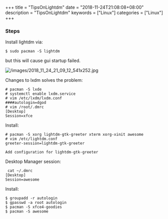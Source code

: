 +++
title = "TipsOnLightdm"
date = "2018-11-24T21:08:08+08:00"
description = "TipsOnLightdm"
keywords = ["Linux"]
categories = ["Linux"]
+++
### Steps
Install lightdm via:    

```
$ sudo pacman -S lightdm
```
but this will cause gui startup failed.   

![/images/2018_11_24_21_09_12_541x252.jpg](/images/2018_11_24_21_09_12_541x252.jpg)

Changes to lxdm solves the problem:    

```
# pacman -S lxde
# systemctl enable lxdm.service
# vim /etc/lxdm/lxdm.conf
####autologin=dgod
# vim /root/.dmrc
[Desktop]
Session=xfce

```

Install:    

```
# pacman -S xorg lightdm-gtk-greeter xterm xorg-xinit awesome
# vim /etc/lightdm.conf
greeter-session=lightdm-gtk-greeter

Add configuration for lightdm-gtk-greeter
```
Desktop Manager session:    

```
 cat ~/.dmrc 
[Desktop]
Session=awesome
```

Install:    

```
$ groupadd -r autologin
$ gpasswd -a root autologin
$ pacman -S xfce4-goodies
$ pacman -S awesome
```

